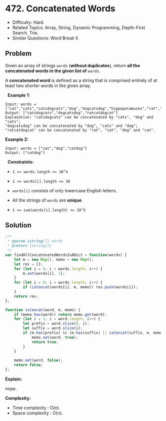 # 472. Concatenated Words

- Difficulty: Hard.
- Related Topics: Array, String, Dynamic Programming, Depth-First Search, Trie.
- Similar Questions: Word Break II.

## Problem

Given an array of strings ```words``` (**without duplicates**), return **all the **concatenated words** in the given list of** ```words```.

A **concatenated word** is defined as a string that is comprised entirely of at least two shorter words in the given array.

 
**Example 1:**

```
Input: words = ["cat","cats","catsdogcats","dog","dogcatsdog","hippopotamuses","rat","ratcatdogcat"]
Output: ["catsdogcats","dogcatsdog","ratcatdogcat"]
Explanation: "catsdogcats" can be concatenated by "cats", "dog" and "cats"; 
"dogcatsdog" can be concatenated by "dog", "cats" and "dog"; 
"ratcatdogcat" can be concatenated by "rat", "cat", "dog" and "cat".
```

**Example 2:**

```
Input: words = ["cat","dog","catdog"]
Output: ["catdog"]
```

 
**Constraints:**


	
- ```1 <= words.length <= 10^4```
	
- ```1 <= words[i].length <= 30```
	
- ```words[i]``` consists of only lowercase English letters.
	
- All the strings of ```words``` are **unique**.
	
- ```1 <= sum(words[i].length) <= 10^5```



## Solution

```javascript
/**
 * @param {string[]} words
 * @return {string[]}
 */
var findAllConcatenatedWordsInADict = function(words) {
    let m = new Map(), memo = new Map();
    let res = [];
    for (let i = 0; i < words.length; i++) {
        m.set(words[i], 1);
    }
    for (let i = 0; i < words.length; i++) {
        if (isConcat(words[i], m, memo)) res.push(words[i]);
    }
    return res;
};

function isConcat(word, m, memo) {
    if (memo.has(word)) return memo.get(word);
    for (let i = 1; i < word.length; i++) {
        let prefix = word.slice(0, i);
        let suffix = word.slice(i);
        if (m.has(prefix) && (m.has(suffix) || isConcat(suffix, m, memo))) {
            memo.set(word, true);
            return true;
        }
    }
    
    memo.set(word, false);
    return false;
};
```

**Explain:**

nope.

**Complexity:**

* Time complexity : O(n).
* Space complexity : O(n).
